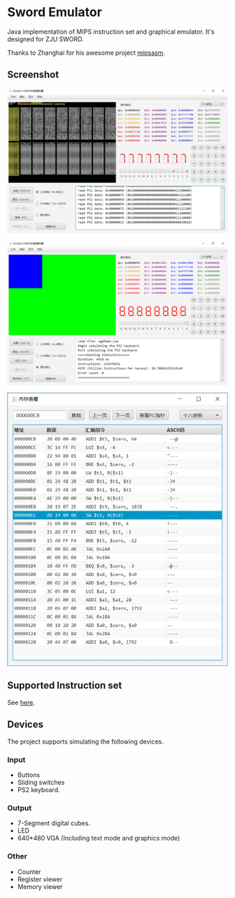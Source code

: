 # Sword Emulator
Java implementation of MIPS instruction set and graphical emulator. 
It's designed for ZJU SWORD.

Thanks to Zhanghai for his awesome project [mipsasm](https://github.com/zhanghai/mipsasm).

## Screenshot
![Main Stage](./screenshot/MainStage.jpg)

![Main Stage2](./screenshot/MainStage2.jpg)

![MemoryViewer](./screenshot/MemoryViewer.jpg)

## Supported Instruction set
See [here](https://github.com/Keytoyze/Sword_emulator/blob/master/src/indi/key/mipsemulator/core/model/Instruction.java).

## Devices
The project supports simulating the following devices.

### Input
- Buttons
- Sliding switches
- PS2 keyboard.

### Output
- 7-Segment digital cubes.
- LED
- 640*480 VGA (Including text mode and graphics mode)

### Other
- Counter
- Register viewer
- Memory viewer
